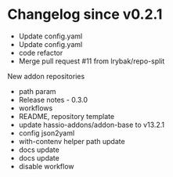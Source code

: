 # Changelog since v0.2.1
- Update config.yaml 
- Update config.yaml 
- code refactor 
- Merge pull request #11 from lrybak/repo-split

New addon repositories 
- path param 
- Release notes - 0.3.0 
- workflows 
- README, repository template 
- update hassio-addons/addon-base to v13.2.1 
- config json2yaml 
-  with-contenv helper path update 
- docs update 
- docs update 
- disable workflow 
